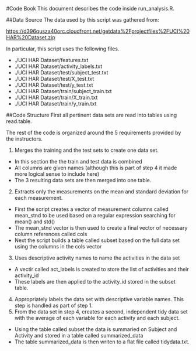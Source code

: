 #Code Book
This document describes the code inside run_analysis.R.

##Data Source
The data used by this script was gathered from:

https://d396qusza40orc.cloudfront.net/getdata%2Fprojectfiles%2FUCI%20HAR%20Dataset.zip

In particular, this script uses the following files.
* ./UCI HAR Dataset/features.txt
* ./UCI HAR Dataset/activity_labels.txt
* ./UCI HAR Dataset/test/subject_test.txt
* ./UCI HAR Dataset/test/X_test.txt
* ./UCI HAR Dataset/test/y_test.txt
* ./UCI HAR Dataset/train/subject_train.txt
* ./UCI HAR Dataset/train/X_train.txt
* ./UCI HAR Dataset/train/y_train.txt

##Code Structure
First all pertinent data sets are read into tables using read.table.

The rest of the code is organized around the 5 requirements provided by the instructors.  

1. Merges the training and the test sets to create one data set.  
 * In this section the the train and test data is combined
 * All columns are given names (although this is part of step 4 it made more logical sense to include here)
 * The 3 resulting data sets are then merged into one table.
2. Extracts only the measurements on the mean and standard deviation for each measurement.
 * First the script creates a vector of measurement columns called mean_stnd to be used based on a regular expression searching for mean() and std()
 * The mean_stnd vector is then used to create a final vector of necessary column references called cols
 * Next the script builds a table called subset based on the full data set using the columns in the cols vector
3. Uses descriptive activity names to name the activities in the data set
 * A vectir called act_labels is created to store the list of activities and their activity_id
 * These labels are then applied to the activity_id stored in the subset table.
4. Appropriately labels the data set with descriptive variable names.
This step is handled as part of step 1. 
5. From the data set in step 4, creates a second, independent tidy data set with the average of each variable for each activity and each subject.
 * Using the table called subset the data is summaried on Subject and Activity and stored in a table called summarized_data
 * The table summarized_data is then writen to a flat file called tidydata.txt.
